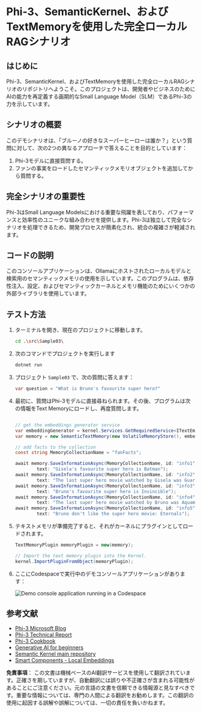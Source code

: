# Phi-3、SemanticKernel、およびTextMemoryを使用した完全ローカルRAGシナリオ

## はじめに

Phi-3、SemanticKernel、およびTextMemoryを使用した完全ローカルRAGシナリオのリポジトリへようこそ。このプロジェクトは、開発者やビジネスのためにAIの能力を再定義する画期的なSmall Language Model（SLM）であるPhi-3の力を示しています。

## シナリオの概要

このデモシナリオは、「ブルーノの好きなスーパーヒーローは誰か？」という質問に対して、次の2つの異なるアプローチで答えることを目的としています：

1. Phi-3モデルに直接質問する。
2. ファンの事実をロードしたセマンティックメモリオブジェクトを追加してから質問する。

## 完全シナリオの重要性

Phi-3はSmall Language Modelsにおける重要な飛躍を表しており、パフォーマンスと効率性のユニークな組み合わせを提供します。Phi-3は独立して完全なシナリオを処理できるため、開発プロセスが簡素化され、統合の複雑さが軽減されます。

## コードの説明

このコンソールアプリケーションは、Ollamaにホストされたローカルモデルと検索用のセマンティックメモリの使用を示しています。このプログラムは、依存性注入、設定、およびセマンティックカーネルとメモリ機能のためにいくつかの外部ライブラリを使用しています。

## テスト方法

1. ターミナルを開き、現在のプロジェクトに移動します。

    ```bash
    cd .\src\Sample03\
    ```

1. 次のコマンドでプロジェクトを実行します

    ```bash
    dotnet run
    ```

1. プロジェクト `Sample03` で、次の質問に答えます：

    ```csharp
    var question = "What is Bruno's favourite super hero?"
    ```

1. 最初に、質問はPhi-3モデルに直接尋ねられます。その後、プログラムは次の情報をText Memoryにロードし、再度質問します。

    ```csharp

    // get the embeddings generator service
    var embeddingGenerator = kernel.Services.GetRequiredService<ITextEmbeddingGenerationService>();
    var memory = new SemanticTextMemory(new VolatileMemoryStore(), embeddingGenerator);    

    // add facts to the collection
    const string MemoryCollectionName = "fanFacts";
    
    await memory.SaveInformationAsync(MemoryCollectionName, id: "info1", 
            text: "Gisela's favourite super hero is Batman");
    await memory.SaveInformationAsync(MemoryCollectionName, id: "info2", 
            text: "The last super hero movie watched by Gisela was Guardians of the Galaxy Vol 3");
    await memory.SaveInformationAsync(MemoryCollectionName, id: "info3", 
            text: "Bruno's favourite super hero is Invincible");
    await memory.SaveInformationAsync(MemoryCollectionName, id: "info4", 
            text: "The last super hero movie watched by Bruno was Aquaman II");
    await memory.SaveInformationAsync(MemoryCollectionName, id: "info5", 
            text: "Bruno don't like the super hero movie: Eternals");    
    ```

1. テキストメモリが準備完了すると、それがカーネルにプラグインとしてロードされます。

    ```csharp
    TextMemoryPlugin memoryPlugin = new(memory);
    
    // Import the text memory plugin into the Kernel.
    kernel.ImportPluginFromObject(memoryPlugin);    
    ```

1. ここにCodespaceで実行中のデモコンソールアプリケーションがあります：

    ![Demo console application running in a Codespace](../../../../../../../md/07.Labs/CsharpOllamaCodeSpaces/src/Sample03/img/10RAGPhi3.gif)

## 参考文献

- [Phi-3 Microsoft Blog](https://aka.ms/phi3blog-april)
- [Phi-3 Technical Report](https://aka.ms/phi3-tech-report)
- [Phi-3 Cookbook](https://aka.ms/Phi-3CookBook)
- [Generative AI for beginners](https://github.com/microsoft/generative-ai-for-beginners)
- [Semantic Kernel main repository](https://github.com/microsoft/semantic-kernel)
- [Smart Components - Local Embeddings](https://github.com/dotnet-smartcomponents/smartcomponents/blob/main/docs/local-embeddings.md)

**免責事項**：
この文書は機械ベースのAI翻訳サービスを使用して翻訳されています。正確さを期していますが、自動翻訳には誤りや不正確さが含まれる可能性があることにご注意ください。元の言語の文書を信頼できる情報源と見なすべきです。重要な情報については、専門の人間による翻訳をお勧めします。この翻訳の使用に起因する誤解や誤解については、一切の責任を負いかねます。